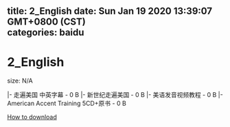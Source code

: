 
title: 2_English
date: Sun Jan 19 2020 13:39:07 GMT+0800 (CST)    
categories: baidu
---

# 2_English
size: N/A
 
 
|- 走遍美国 中英字幕 - 0 B
|- 新世纪走遍美国 - 0 B
|- 美语发音视频教程 - 0 B
|- American Accent Training 5CD+原书 - 0 B

[How to download](https://bpcam.bemobtrk.com/go/2ceec3aa-1ca2-46d6-b9ff-aaa5c184517c?jno=2086)